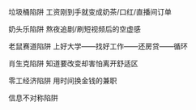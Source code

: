 垃圾桶陷阱
工资刚到手就变成奶茶/口红/直播间订单

奶头乐陷阱
熬夜追剧/刷短视频后的空虚感

老鼠赛道陷阱
上好大学——找好工作——还房贷——循环

肖生克陷阱
知道要改变却害怕离开舒适区

零工经济陷阱
用时间换金钱的兼职

信息不对称陷阱